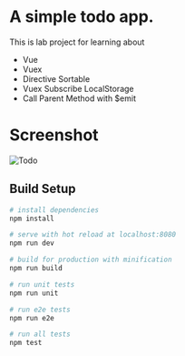 # A simple todo app.

This is lab project for learning about
- Vue
- Vuex
- Directive Sortable
- Vuex Subscribe LocalStorage
- Call Parent Method with $emit

# Screenshot
![Todo](http://imgur.com/TvWMZzi.png)

## Build Setup

``` bash
# install dependencies
npm install

# serve with hot reload at localhost:8080
npm run dev

# build for production with minification
npm run build

# run unit tests
npm run unit

# run e2e tests
npm run e2e

# run all tests
npm test
```
